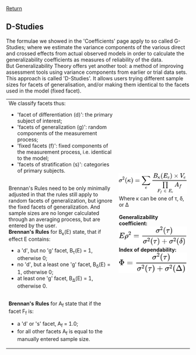 [Return](professionals.md)
## D-Studies ##
The formulae we showed in the 'Coefficients' page apply to so called G-Studies; where we estimate the variance components of the various direct and crossed effects from actual observed models in order to calculate the generalizability coefficients as measures of reliability of the data.<br>
But Generalizability Theory offers yet another tool: a method of improving assessment tools using variance components from earlier or trial data sets. This approach is called 'D-Studies'. It allows users trying different sample sizes for facets of generalisation, and/or making them identical to the facets used in the model (fixed facet).

<table><tr><td width = "60%">
We classify facets thus:<ul>
<li>'facet of differentiation (d)':  the primary subject of interest;</li>
<li>'facets of generalization (g)':  random components of the measurement process;</li>
<li>'fixed facets (f)':  fixed components of the measurement process, i.e. identical to the model;</li>
<li>'facets of stratification (s)':  categories of primary subjects.</li></ul><br>
Brennan's Rules need to be only minimally adjusted in that the rules still apply to random facets of generalization, but ignore the fixed facets of generalization. And sample sizes are no longer calculated through an averaging process, but are entered by the user.<br>
<b>Brennan's Rules</b> for B<sub>&kappa;</sub>(E) state, that if effect E contains:<ul>
<li>a 'd', but no 'g' facet, B<sub>&tau;</sub>(E) = 1, otherwise 0;</li>
<li>no 'd', but a least one 'g' facet, B<sub>&delta;</sub>(E) = 1, otherwise 0;</li>
<li>at least one 'g' facet, B<sub>&Delta;</sub>(E) = 1, otherwise 0.</li></ul><br>
<b>Brennan's Rules</b> for A<sub>f</sub> state that if the facet F<sub>f</sub> is:<ul>
<li>a 'd' or 's' facet, A<sub>f</sub> = 1.0;</li>
<li>for all other facets A<sub>f</sub> is equal to the manually entered sample size.</li>
</ul>
</td><td> 
<!-- $$
\sigma^{2}(\kappa) = \sum\limits_{e}\frac{B_{\kappa}(E_{e})\times V_{e}}{\prod\limits_{F_{f}\;\in\;E_{e}}A_{f}}
$$ --> 

<div align="center"><img style="background: white;" src="svg/4q6av6gncI.svg"></div>
Where &kappa; can be one of &tau;, &delta;, or &Delta;<br><br>
<b>Generalizability coefficient</b?>:<br>
<!-- $$
E\rho^2 = \frac{\sigma^2(\tau)}{\sigma^2(\tau)+ \sigma^2(\delta)}
$$ --> 

<div align="center"><img style="background: white;" src="svg/nqRDQ7ZE6L.svg"></div>
<b>Index of dependability</b>:
<!-- $$
\Phi = \frac{\sigma^2(\tau)}{\sigma^2(\tau)+ \sigma^2(\Delta)}
$$ --> 

<div align="center"><img style="background: white;" src="svg/WwGt6gruxi.svg"></div>

 </td></tr></table>

